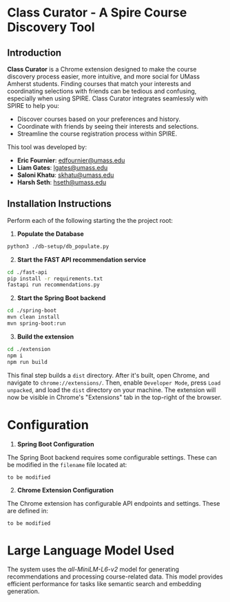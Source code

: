 # Class Curator - A Spire Course Discovery Tool

## Introduction

**Class Curator** is a Chrome extension designed to make the course discovery process easier, more intuitive, and more social for UMass Amherst students. Finding courses that match your interests and coordinating selections with friends can be tedious and confusing, especially when using SPIRE. Class Curator integrates seamlessly with SPIRE to help you:

- Discover courses based on your preferences and history.
- Coordinate with friends by seeing their interests and selections.
- Streamline the course registration process within SPIRE.

This tool was developed by:

- **Eric Fournier**: [edfournier@umass.edu](mailto:edfournier@umass.edu)  
- **Liam Gates**: [lgates@umass.edu](mailto:lgates@umass.edu)  
- **Saloni Khatu**: [skhatu@umass.edu](mailto:skhatu@umass.edu)  
- **Harsh Seth**: [hseth@umass.edu](mailto:hseth@umass.edu)  

## Installation Instructions

Perform each of the following starting the the project root:

1. **Populate the Database**
```bash
python3 ./db-setup/db_populate.py
```

2. **Start the FAST API recommendation service**
```bash
cd ./fast-api
pip install -r requirements.txt
fastapi run recommendations.py
```

2. **Start the Spring Boot backend**
```bash
cd ./spring-boot
mvn clean install
mvn spring-boot:run
```

3. **Build the extension**
```bash
cd ./extension
npm i
npm run build
```

This final step builds a `dist` directory. After it's built, open Chrome, and navigate to `chrome://extensions/`. Then, enable `Developer Mode`, press `Load unpacked`, and load the `dist` directory on your machine. The extension will now be visible in Chrome's "Extensions" tab in the top-right of the browser.

# Configuration

1. **Spring Boot Configuration**

The Spring Boot backend requires some configurable settings. These can be modified in the `filename` file located at:

```to be modified```

2. **Chrome Extension Configuration**

The Chrome extension has configurable API endpoints and settings. These are defined in:

```to be modified```

# Large Language Model Used
The system uses the *all-MiniLM-L6-v2* model for generating recommendations and processing course-related data. This model provides efficient performance for tasks like semantic search and embedding generation.